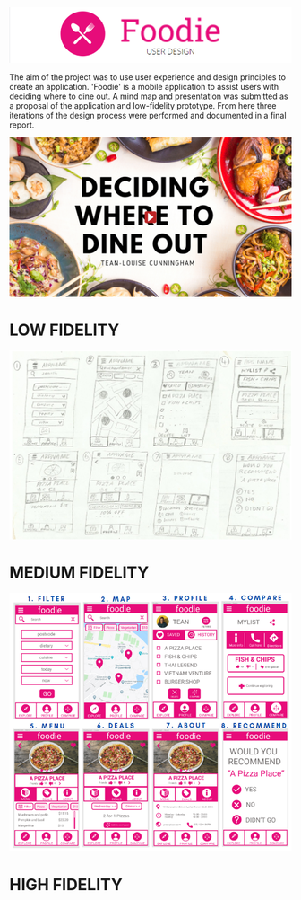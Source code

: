 ![readme_title](./readme_title.png)

The aim of the project was to use user experience and design principles to create an application. 'Foodie' is a mobile application to assist users with deciding where to dine out. A mind map and presentation was submitted as a proposal of the application and low-fidelity prototype. From here three iterations of the design process were performed and documented in a final report.

[![video](/MindMap/Presentation_Image.png)](https://youtu.be/BRX7kF7ynSQ)


# LOW FIDELITY
![low_fidelity](./Low_Fidelity/Low_Prototype.PNG)

# MEDIUM FIDELITY
![med_fidelity](./Med_Fidelity/Med_Prototype.PNG)

# HIGH FIDELITY


